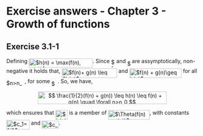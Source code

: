 
# Exercise answers - Chapter 3 - Growth of functions

## Exercise 3.1-1

Defining <img alt="$h(n) = \max(f(n), g(n))$" src="https://rawgit.com/duffau/algos_and_data_structures/master/svgs/19e4010e3d019ea46c060e0f94917b41.svg?invert_in_darkmode" align="middle" width="167.817045pt" height="24.56553pt"/>. Since <img alt="$f$" src="https://rawgit.com/duffau/algos_and_data_structures/master/svgs/190083ef7a1625fbc75f243cffb9c96d.svg?invert_in_darkmode" align="middle" width="9.780705pt" height="22.74591pt"/> and <img alt="$g$" src="https://rawgit.com/duffau/algos_and_data_structures/master/svgs/3cf4fbd05970446973fc3d9fa3fe3c41.svg?invert_in_darkmode" align="middle" width="8.398995pt" height="14.10255pt"/> are assymptotically, non-negative it holds that, <img alt="$f(n)+ g(n) \leq 2h(n)$" src="https://rawgit.com/duffau/algos_and_data_structures/master/svgs/473dfd5578e27c7f976a2544c593bf7a.svg?invert_in_darkmode" align="middle" width="145.42902pt" height="24.56553pt"/> and <img alt="$f(n) + g(n)\geq h(n)$" src="https://rawgit.com/duffau/algos_and_data_structures/master/svgs/9b8b46b406272dc720c3fe107607f1d5.svg?invert_in_darkmode" align="middle" width="137.240565pt" height="24.56553pt"/> for all <img alt="$n&gt;n_0$" src="https://rawgit.com/duffau/algos_and_data_structures/master/svgs/41c2a98833a38e8203517d091f940629.svg?invert_in_darkmode" align="middle" width="48.058065pt" height="17.65764pt"/>, for some <img alt="$n_0$" src="https://rawgit.com/duffau/algos_and_data_structures/master/svgs/0ba57fd9f8ab88844631a2d9be8c6c29.svg?invert_in_darkmode" align="middle" width="16.3581pt" height="14.10255pt"/>. So, we have,
<p align="center"><img alt="$$&#10;\frac{1}{2}(f(n) + g(n)) \leq h(n) \leq f(n) + g(n) \quad \forall n&gt;n_0&#10;$$" src="https://rawgit.com/duffau/algos_and_data_structures/master/svgs/cb423652c4a256fe884e9609031e9a0e.svg?invert_in_darkmode" align="middle" width="339.0024pt" height="32.950665pt"/></p>
which ensures that <img alt="$h(n)$" src="https://rawgit.com/duffau/algos_and_data_structures/master/svgs/72b322da8035af6f39a0a9b5134877a2.svg?invert_in_darkmode" align="middle" width="32.0034pt" height="24.56553pt"/> is a member of <img alt="$\Theta(f(n) + g(n))$" src="https://rawgit.com/duffau/algos_and_data_structures/master/svgs/d0432e3e5d8927fd67398401d77de26a.svg?invert_in_darkmode" align="middle" width="108.84258pt" height="24.56553pt"/>, with constants <img alt="$c_1=1/2$" src="https://rawgit.com/duffau/algos_and_data_structures/master/svgs/8cdcfd41652df941ae071574c6990161.svg?invert_in_darkmode" align="middle" width="60.897045pt" height="24.56553pt"/> and <img alt="$c_2=1$" src="https://rawgit.com/duffau/algos_and_data_structures/master/svgs/6a2647497fcd93c0743a240e2e49c550.svg?invert_in_darkmode" align="middle" width="44.520135pt" height="21.10812pt"/>. 
	